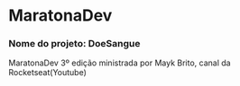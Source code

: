 <h1>MaratonaDev</h1>

<h3>Nome do projeto: DoeSangue</h3>

MaratonaDev 3º edição ministrada por Mayk Brito, canal da Rocketseat(Youtube)
